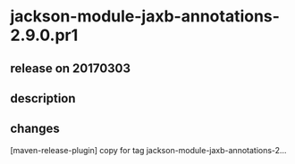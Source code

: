 # jackson-module-jaxb-annotations-2.9.0.pr1

## release on 20170303
## description
## changes
[maven-release-plugin] copy for tag jackson-module-jaxb-annotations-2…

